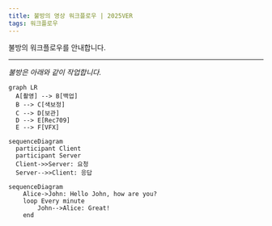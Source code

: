 ```yaml
---
title: 불방의 영상 워크플로우 | 2025VER
tags: 워크플로우
---
```


불방의 워크플로우를 안내합니다.  

---

*불방은 아래와 같이 작업합니다.*

```mermaid
graph LR
  A[촬영] --> B[백업]
  B --> C[색보정]
  C --> D[보관]
  D --> E[Rec709]
  E --> F[VFX]
```

```mermaid
sequenceDiagram
  participant Client
  participant Server
  Client->>Server: 요청
  Server-->>Client: 응답
```

```
sequenceDiagram
    Alice->John: Hello John, how are you?
    loop Every minute
        John-->Alice: Great!
    end
```